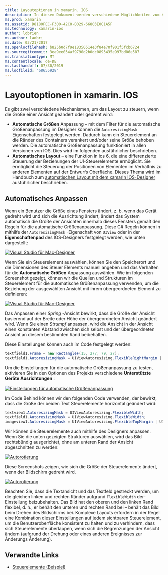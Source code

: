 ```yaml
---
title: Layoutoptionen in xamarin. IOS
description: In diesem Dokument werden verschiedene Möglichkeiten zum Anordnen von Benutzeroberflächen in xamarin. IOS beschrieben. Dabei werden die automatische Größenanpassung und das automatische Layout erläutert.
ms.prod: xamarin
ms.assetid: D8180FEC-F300-42C0-B029-66803E0C1A5F
ms.technology: xamarin-ios
author: lobrien
ms.author: laobri
ms.date: 03/21/2017
ms.openlocfilehash: b825b0d7f9e18350514e3f84e70f901f5fcb6724
ms.sourcegitcommit: 3ea9ee034af9790d2b0dc0893435e997bd06e587
ms.translationtype: MT
ms.contentlocale: de-DE
ms.lasthandoff: 07/30/2019
ms.locfileid: "68655928"
---
```

# <a name="layout-options-in-xamarinios"></a>Layoutoptionen in xamarin. IOS

Es gibt zwei verschiedene Mechanismen, um das Layout zu steuern, wenn die Größe einer Ansicht geändert oder gedreht wird:

-  **Automatische Größen** Anpassung – mit dem Filter für die automatische Größenanpassung im Designer können die `AutoresizingMask` Eigenschaften festgelegt werden. Dadurch kann ein Steuerelement an die Ränder des Containers verankert und/oder seine Größe behoben werden. Die automatische Größenanpassung funktioniert in allen Versionen von IOS. Dies wird im folgenden ausführlicher beschrieben.
-  **Automatisches Layout** – eine Funktion in ios 6, die eine differenzierte Steuerung der Beziehungen der UI-Steuerelemente ermöglicht. Sie ermöglicht die Steuerung der Positionen von Elementen im Verhältnis zu anderen Elementen auf der Entwurfs Oberfläche. Dieses Thema wird im Handbuch zum [automatischen Layout mit dem xamarin IOS-Designer](~/ios/user-interface/designer/designer-auto-layout.md) ausführlicher beschrieben.

## <a name="autosizing"></a>Automatisches Anpassen

Wenn ein Benutzer die Größe eines Fensters ändert, z. b. wenn das Gerät gedreht wird und sich die Ausrichtung ändert, ändert das System automatisch die Größe der Ansichten innerhalb dieses Fensters gemäß den Regeln für die automatische Größenanpassung. Diese C# Regeln können in mithilfe der `AutoresizingMask` -Eigenschaft von `UIView` oder in der **Eigenschaftenpad** des IOS-Designers festgelegt werden, wie unten dargestellt:

 [![](layout-options-images/image41.png "Visual Studio für Mac-Designer")](layout-options-images/image41.png#lightbox)

Wenn Sie ein Steuerelement auswählen, können Sie den Speicherort und die Dimensionen des Steuer Elements manuell angeben und das Verhalten für die **Automatische Größen** Anpassung auswählen. Wie im folgenden Screenshot gezeigt, können wir die Quellen und Strukturen im Steuerelement für die automatische Größenanpassung verwenden, um die Beziehung der ausgewählten Ansicht mit ihrem übergeordneten Element zu definieren:

 [![](layout-options-images/image42.png "Visual Studio für Mac-Designer")](layout-options-images/image42.png#lightbox)

Das Anpassen einer *Spring* -Ansicht bewirkt, dass die Größe der Ansicht basierend auf der Breite oder Höhe der übergeordneten Ansicht geändert wird. Wenn Sie einen *Strumpf* anpassen, wird die Ansicht in der Ansicht einen konstanten Abstand zwischen sich selbst und der übergeordneten Ansicht an diesem bestimmten Rand beibehalten.

Diese Einstellungen können auch im Code festgelegt werden:

```csharp
textfield1.Frame = new RectangleF(15, 277, 79, 27);
textfield1.AutoresizingMask = UIViewAutoresizing.FlexibleRightMargin | UIViewAutoresizing.FlexibleBottomMargin;
```


Um die Einstellungen für die automatische Größenanpassung zu testen, aktivieren Sie in den Optionen des Projekts verschiedene **Unterstützte Geräte Ausrichtungen** :

 [![](layout-options-images/image43a.png "Einstellungen für automatische Größenanpassung")](layout-options-images/image43a.png#lightbox)

Im Code Behind können wir den folgenden Code verwenden, der bewirkt, dass die Größe der beiden Text Steuerelemente horizontal geändert wird:

```csharp
textview1.AutoresizingMask = UIViewAutoresizing.FlexibleWidth;
textfield1.AutoresizingMask = UIViewAutoresizing.FlexibleWidth;
imageview1.AutoresizingMask = UIViewAutoresizing.FlexibleTopMargin | UIViewAutoresizing.FlexibleLeftMargin;
```


Wir können die Steuerelemente auch mithilfe des Designers anpassen. Wenn Sie die unten gezeigten Strukturen auswählen, wird das Bild rechtsbündig ausgerichtet, ohne am unteren Rand der Ansicht abgeschnitten zu werden:

 [![](layout-options-images/autoresize.png "Autorotierung")](layout-options-images/autoresize.png#lightbox)

Diese Screenshots zeigen, wie sich die Größe der Steuerelemente ändert, wenn der Bildschirm gedreht wird.

 [![](layout-options-images/image44a.png "Autorotierung")](layout-options-images/image44a.png#lightbox)

Beachten Sie, dass die Textansicht und das Textfeld gestreckt werden, um die gleichen linken und rechten Ränder aufgrund `FlexibleWidth` der-Einstellung beizubehalten. Das Bild hat den oberen und den linken Rand flexibel, d. h., er behält den unteren und rechten Rand bei – behält das Bild beim Drehen des Bildschirms bei. Komplexe Layouts erfordern in der Regel eine Kombination dieser Einstellungen auf jedem sichtbaren Steuerelement, um die Benutzeroberfläche konsistent zu halten und zu verhindern, dass sich Steuerelemente überlappen, wenn sich die Begrenzungen der Ansicht ändern (aufgrund der Drehung oder eines anderen Ereignisses zur Änderungs Änderung).





## <a name="related-links"></a>Verwandte Links

- [Steuerelemente (Beispiel)](https://docs.microsoft.com/samples/xamarin/ios-samples/controls)
